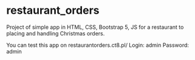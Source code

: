 # restaurant_orders
Project of simple app in HTML, CSS, Bootstrap 5, JS for a restaurant to placing and handling Christmas orders.

You can test this app on restaurantorders.ct8.pl/
Login: admin
Password: admin
